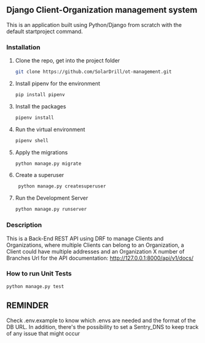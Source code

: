 <!-- ABOUT THE PROJECT -->
## Django Client-Organization management system

This is an application built using Python/Django from scratch with the default startproject command.

### Installation

1. Clone the repo, get into the project folder
   ```sh
   git clone https://github.com/SolarDrill/ot-management.git
   ```
2. Install pipenv for the environment
   ```sh
   pip install pipenv
   ```
3. Install the packages
   ```sh
   pipenv install
   ```
4. Run the virtual environment
   ```sh
   pipenv shell
   ```
5. Apply the migrations
   ```sh
   python manage.py migrate
   ```
6. Create a superuser
   ```sh
    python manage.py createsuperuser
   ```
7. Run the Development Server
   ```sh
   python manage.py runserver
   ```
### Description
   This is a Back-End REST API using DRF to manage Clients and Organizations, where multiple Clients can belong to an Organization, a Client could have multiple addresses and an Organization X number of Branches
   Url for the API documentation: http://127.0.0.1:8000/api/v1/docs/
   
### How to run Unit Tests
   ```sh
   python manage.py test
   ```
   
## REMINDER
Check .env.example to know which .envs are needed and the format of the DB URL. In addition, there's the possibility to set a Sentry_DNS to keep track of any issue that might occur



